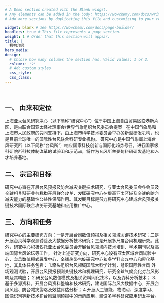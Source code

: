 ```yaml
---
# A Demo section created with the Blank widget.
# Any elements can be added in the body: https://wowchemy.com/docs/writing-markdown-latex/
# Add more sections by duplicating this file and customizing to your requirements.

widget: blank # See https://wowchemy.com/docs/page-builder/
headless: true # This file represents a page section.
weight: 1 # Order that this section will appear.
title: |
  机构介绍 
hero_media: 
design:
  # Choose how many columns the section has. Valid values: 1 or 2.
  columns: '2'
  # Add custom styles
  css_style:
  css_class:
---
```


<br>

## 一、	由来和定位

上海亚太台风研究中心（以下简称“研究中心”）位于中国上海自由贸易区临港新片区，是由联合国亚太经社理事会/世界气象组织台风委员会提案，在中国气象局和上海市人民政府的共同支持下，由上海市科学技术委员会举办的新型研发机构，也是目前全球唯一的国际性台风联合科研专业机构。
研究中心是中国气象局上海台风研究所（以下简称“台风所”）响应国家科技创新与国际化趋势号召，进行国家级科研院所科技体制改革的试验田和示范点，将作为台风所主要的科研研发基地和人才培养基地。

## 二、	宗旨和目标
研究中心旨在开展台风预报及防台减灾关键技术研究，与亚太台风委员会各会员及全球相关科研业务机构开展联合攻关，发挥研究中心在提高亚太区域及全球的防台减灾能力的基础性公益性保障作用。其发展目标是努力将研究中心建成台风预报关键技术国际联合攻关研究基地和应用推广中心。

## 三、	方向和任务
研究中心的主要研究方向：一是开展台风数值预报及相关领域关键技术研究；二是开展台风科学观测试验及大数据分析技术研究；三是开展多尺度台风机理研究。此外，研究中心积极依托亚太台风委员会开展台风领域内技术培训、学术期刊以及高端国际台风论坛等工作。
针对上述研究方向，研究中心设有亚太区域台风试验中心、台风数值模式研发中心、全球热带气旋研究中心和多学科交叉中心和孵化基地，其具体任务包括：
1.牵头组织台风领域国际大科学计划，组织国际性台风
外场观测试验，开展台风预报预测关键技术和机理研究，研究全球气候变化对台风影响及其响应；
2.研发台风数值模式及相关资料同化技术，以及资料分析技术；
3.基于多源资料，开展台风资料整编和技术研究，建设国际台风大数据中心，开展台风风险、防台减灾策略及效益评估分析；
4.开展人工智能、物联网、深度学习、图像识别等新技术在台风监测预报中的示范应用，建设多学科研究应用研发平台。

